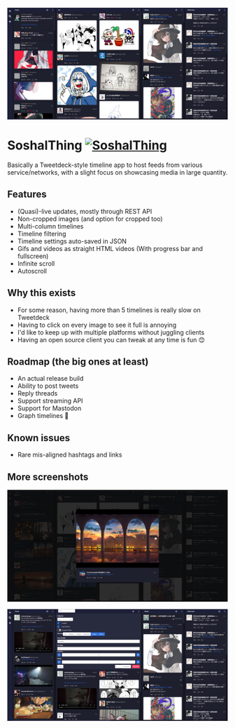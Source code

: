 ![it's hard to find a good screenshot moment](/docs/images/timelines.png?raw=true)

# SoshalThing [![SoshalThing](https://img.shields.io/endpoint?url=https://dashboard.cypress.io/badge/simple/caktam/master&style=flat&logo=cypress)](https://dashboard.cypress.io/projects/caktam/runs)

Basically a Tweetdeck-style timeline app to host feeds from various service/networks, with a slight focus on showcasing media in large quantity.

## Features
- (Quasi)-live updates, mostly through REST API
- Non-cropped images (and option for cropped too)
- Multi-column timelines
- Timeline filtering
- Timeline settings auto-saved in JSON
- Gifs and videos as straight HTML videos (With progress bar and fullscreen)
- Infinite scroll
- Autoscroll

## Why this exists
- For some reason, having more than 5 timelines is really slow on Tweetdeck
- Having to click on every image to see it full is annoying
- I'd like to keep up with multiple platforms without juggling clients
- Having an open source client you can tweak at any time is fun 😊

## Roadmap (the big ones at least)
- An actual release build
- Ability to post tweets
- Reply threads
- Support streaming API
- Support for Mastodon
- Graph timelines 👀

## Known issues
- Rare mis-aligned hashtags and links 

## More screenshots

![Image Display (with carousel)](/docs/images/expandedview.png?raw=true)

![Timeline settings](/docs/images/timelinesettings.png?raw=true)
